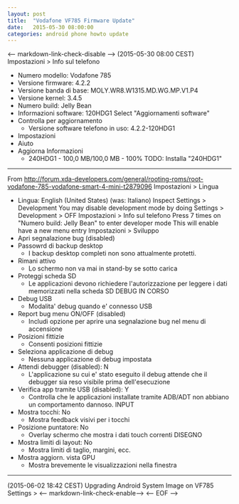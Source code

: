 ```yaml
---
layout: post
title:  "Vodafone VF785 Firmware Update"
date:   2015-05-30 08:00:00
categories: android phone howto update
---
```

<-- markdown-link-check-disable -->
(2015-05-30 08:00 CEST)
Impostazioni > Info sul telefono
* Numero modello: Vodafone 785
* Versione firmware: 4.2.2
* Versione banda di base: MOLY.WR8.W1315.MD.WG.MP.V1.P4
* Versione kernel: 3.4.5
* Numero build: Jelly Bean
* Informazioni software: 120HDG1
Select "Aggiornamenti software"
* Controlla per aggiornamento
  - Versione software telefono in uso: 4.2.2-120HDG1
* Impostazioni
* Aiuto
* Aggiorna Informazioni
  - 240HDG1 - 100,0 MB/100,0 MB - 100%
TODO: Installa "240HDG1"
------------
From <http://forum.xda-developers.com/general/rooting-roms/root-vodafone-785-vodafone-smart-4-mini-t2879096>
Impostazioni > Lingua
* Lingua: English (United States) (was: Italiano)
Inspect Settings > Development
You may disable development mode by doing
Settings > Development > OFF
Impostazioni > Info sul telefono
Press 7 times on "Numero build: Jelly Bean" to enter developer mode
This will enable have a new menu entry
Impostazioni > Sviluppo
* Apri segnalazione bug (disabled)
* Passowrd di backup desktop
  - I backup desktop completi non sono attualmente protetti.
* Rimani attivo
  - Lo schermo non va mai in stand-by se sotto carica
* Proteggi scheda SD
  - Le applicazioni devono richiedere l'autorizzazione per leggere i dati memorizzati nella scheda SD
DEBUG IN CORSO
* Debug USB
  - Modalita' debug quando e' connesso USB
* Report bug menu ON/OFF (disabled)
  - Includi opzione per aprire una segnalazione bug nel menu di accensione
* Posizioni fittizie
  - Consenti posizioni fittizie
* Seleziona applicazione di debug
  - Nessuna applicazione di debug impostata
* Attendi debugger (disabled): N
  - L'applicazione su cui e' stato eseguito il debug attende che il debugger sia reso visibile prima dell'esecuzione
* Verifica app tramite USB (disabled): Y
  - Controlla che le applicazioni installate tramite ADB/ADT non abbiano un comportamento dannoso.
INPUT
* Mostra tocchi: No
  - Mostra feedback visivi per i tocchi
* Posizione puntatore: No
  - Overlay schermo che mostra i dati touch correnti
DISEGNO
* Mostra limiti di layout: No
  - Mostra limiti di taglio, margini, ecc.
* Mostra aggiorn. vista GPU
  - Mostra brevemente le visualizzazioni nella finestra
------------------
(2015-06-02 18:42 CEST)
Upgrading Android System Image on VF785
Settings >
<-- markdown-link-check-enable-->
<-- EOF -->
